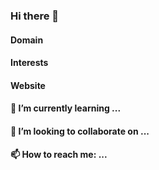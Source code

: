 ### Hi there 👋

#### Domain

#### Interests

#### Website

#### 🌱 I’m currently learning ...

#### 👯 I’m looking to collaborate on ...

#### 📫 How to reach me: ...

<!--
**songye38/songye38** is a ✨ _special_ ✨ repository because its `README.md` (this file) appears on your GitHub profile.

Here are some ideas to get you started:

- 🔭 I’m currently working on ...
- 🌱 I’m currently learning ...
- 👯 I’m looking to collaborate on ...
- 🤔 I’m looking for help with ...
- 💬 Ask me about ...
- 📫 How to reach me: ...
- 😄 Pronouns: ...
- ⚡ Fun fact: ...
-->
